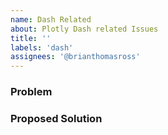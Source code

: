 ```yaml
---
name: Dash Related
about: Plotly Dash related Issues
title: ''
labels: 'dash'
assignees: '@brianthomasross'
---
```

### Problem



### Proposed Solution


<!-- Thank you for your contribution -->
